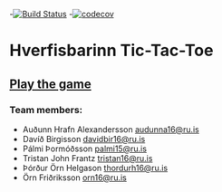 -[![Build Status](https://travis-ci.org/Hverfisbarinn/TicTacToe.svg?branch=master)](https://travis-ci.org/Hverfisbarinn/TicTacToe)
-[![codecov](https://codecov.io/gh/Hverfisbarinn/TicTacToe/branch/master/graph/badge.svg)](https://codecov.io/gh/Hverfisbarinn/TicTacToe)
# Hverfisbarinn Tic-Tac-Toe

## [Play the game](https://hverfisbarinn.herokuapp.com/)




### Team members:
- Auðunn Hrafn Alexandersson <audunna16@ru.is>
- Davíð Birgisson <davidbir16@ru.is>
- Pálmi Þormóðsson <palmi15@ru.is>
- Tristan John Frantz <tristan16@ru.is>
- Þórður Örn Helgason <thordurh16@ru.is>
- Örn Friðriksson <orn16@ru.is>

